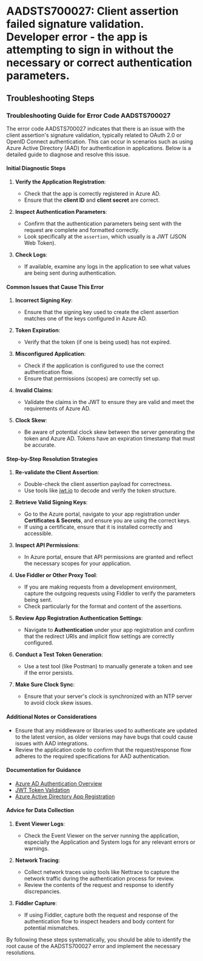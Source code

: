 
# AADSTS700027: Client assertion failed signature validation. Developer error - the app is attempting to sign in without the necessary or correct authentication parameters.


## Troubleshooting Steps
### Troubleshooting Guide for Error Code AADSTS700027

The error code AADSTS700027 indicates that there is an issue with the client assertion's signature validation, typically related to OAuth 2.0 or OpenID Connect authentication. This can occur in scenarios such as using Azure Active Directory (AAD) for authentication in applications. Below is a detailed guide to diagnose and resolve this issue.

#### Initial Diagnostic Steps

1. **Verify the Application Registration**:
   - Check that the app is correctly registered in Azure AD.
   - Ensure that the **client ID** and **client secret** are correct.

2. **Inspect Authentication Parameters**:
   - Confirm that the authentication parameters being sent with the request are complete and formatted correctly.
   - Look specifically at the `assertion`, which usually is a JWT (JSON Web Token).

3. **Check Logs**:
   - If available, examine any logs in the application to see what values are being sent during authentication.

#### Common Issues that Cause This Error

1. **Incorrect Signing Key**:
   - Ensure that the signing key used to create the client assertion matches one of the keys configured in Azure AD.

2. **Token Expiration**:
   - Verify that the token (if one is being used) has not expired.

3. **Misconfigured Application**:
   - Check if the application is configured to use the correct authentication flow.
   - Ensure that permissions (scopes) are correctly set up.

4. **Invalid Claims**:
   - Validate the claims in the JWT to ensure they are valid and meet the requirements of Azure AD.

5. **Clock Skew**:
   - Be aware of potential clock skew between the server generating the token and Azure AD. Tokens have an expiration timestamp that must be accurate.

#### Step-by-Step Resolution Strategies

1. **Re-validate the Client Assertion**:
   - Double-check the client assertion payload for correctness.
   - Use tools like [jwt.io](https://jwt.io/) to decode and verify the token structure.

2. **Retrieve Valid Signing Keys**:
   - Go to the Azure portal, navigate to your app registration under **Certificates & Secrets**, and ensure you are using the correct keys.
   - If using a certificate, ensure that it is installed correctly and accessible.

3. **Inspect API Permissions**:
   - In Azure portal, ensure that API permissions are granted and reflect the necessary scopes for your application.

4. **Use Fiddler or Other Proxy Tool**:
   - If you are making requests from a development environment, capture the outgoing requests using Fiddler to verify the parameters being sent.
   - Check particularly for the format and content of the assertions.

5. **Review App Registration Authentication Settings**:
   - Navigate to **Authentication** under your app registration and confirm that the redirect URIs and implicit flow settings are correctly configured.

6. **Conduct a Test Token Generation**:
   - Use a test tool (like Postman) to manually generate a token and see if the error persists.

7. **Make Sure Clock Sync**:
   - Ensure that your server's clock is synchronized with an NTP server to avoid clock skew issues.

#### Additional Notes or Considerations

- Ensure that any middleware or libraries used to authenticate are updated to the latest version, as older versions may have bugs that could cause issues with AAD integrations.
- Review the application code to confirm that the request/response flow adheres to the required specifications for AAD authentication.

#### Documentation for Guidance

- [Azure AD Authentication Overview](https://docs.microsoft.com/en-us/azure/active-directory/develop/authentication-scenarios)
- [JWT Token Validation](https://docs.microsoft.com/en-us/azure/active-directory/develop/v2-oauth2-jwt-tokens)
- [Azure Active Directory App Registration](https://docs.microsoft.com/en-us/azure/active-directory/develop/quickstart-register-app)

#### Advice for Data Collection

1. **Event Viewer Logs**:
   - Check the Event Viewer on the server running the application, especially the Application and System logs for any relevant errors or warnings.

2. **Network Tracing**:
   - Collect network traces using tools like Nettrace to capture the network traffic during the authentication process for review.
   - Review the contents of the request and response to identify discrepancies.

3. **Fiddler Capture**:
   - If using Fiddler, capture both the request and response of the authentication flow to inspect headers and body content for potential mismatches.
  
By following these steps systematically, you should be able to identify the root cause of the AADSTS700027 error and implement the necessary resolutions.